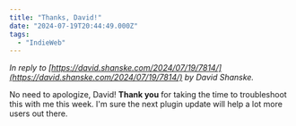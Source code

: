 ```yaml
---
title: "Thanks, David!"
date: "2024-07-19T20:44:49.000Z"
tags: 
  - "IndieWeb"
---
```


_In reply to [https://david.shanske.com/2024/07/19/7814/](https://david.shanske.com/2024/07/19/7814/) by David Shanske._

No need to apologize, David! **Thank you** for taking the time to troubleshoot this with me this week. I'm sure the next plugin update will help a lot more users out there.
